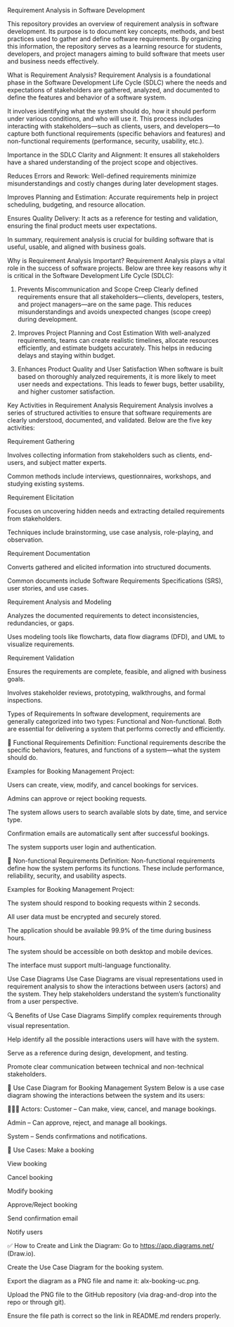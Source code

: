Requirement Analysis in Software Development

This repository provides an overview of requirement analysis in software development. Its purpose is to document key concepts, methods, and best practices used to gather and define software requirements. By organizing this information, the repository serves as a learning resource for students, developers, and project managers aiming to build software that meets user and business needs effectively.

What is Requirement Analysis?
Requirement Analysis is a foundational phase in the Software Development Life Cycle (SDLC) where the needs and expectations of stakeholders are gathered, analyzed, and documented to define the features and behavior of a software system.

It involves identifying what the system should do, how it should perform under various conditions, and who will use it. This process includes interacting with stakeholders—such as clients, users, and developers—to capture both functional requirements (specific behaviors and features) and non-functional requirements (performance, security, usability, etc.).

Importance in the SDLC
Clarity and Alignment: It ensures all stakeholders have a shared understanding of the project scope and objectives.

Reduces Errors and Rework: Well-defined requirements minimize misunderstandings and costly changes during later development stages.

Improves Planning and Estimation: Accurate requirements help in project scheduling, budgeting, and resource allocation.

Ensures Quality Delivery: It acts as a reference for testing and validation, ensuring the final product meets user expectations.

In summary, requirement analysis is crucial for building software that is useful, usable, and aligned with business goals.

Why is Requirement Analysis Important?
Requirement Analysis plays a vital role in the success of software projects. Below are three key reasons why it is critical in the Software Development Life Cycle (SDLC):

1. Prevents Miscommunication and Scope Creep
Clearly defined requirements ensure that all stakeholders—clients, developers, testers, and project managers—are on the same page. This reduces misunderstandings and avoids unexpected changes (scope creep) during development.

2. Improves Project Planning and Cost Estimation
With well-analyzed requirements, teams can create realistic timelines, allocate resources efficiently, and estimate budgets accurately. This helps in reducing delays and staying within budget.

3. Enhances Product Quality and User Satisfaction
When software is built based on thoroughly analyzed requirements, it is more likely to meet user needs and expectations. This leads to fewer bugs, better usability, and higher customer satisfaction.

Key Activities in Requirement Analysis
Requirement Analysis involves a series of structured activities to ensure that software requirements are clearly understood, documented, and validated. Below are the five key activities:

Requirement Gathering

Involves collecting information from stakeholders such as clients, end-users, and subject matter experts.

Common methods include interviews, questionnaires, workshops, and studying existing systems.

Requirement Elicitation

Focuses on uncovering hidden needs and extracting detailed requirements from stakeholders.

Techniques include brainstorming, use case analysis, role-playing, and observation.

Requirement Documentation

Converts gathered and elicited information into structured documents.

Common documents include Software Requirements Specifications (SRS), user stories, and use cases.

Requirement Analysis and Modeling

Analyzes the documented requirements to detect inconsistencies, redundancies, or gaps.

Uses modeling tools like flowcharts, data flow diagrams (DFD), and UML to visualize requirements.

Requirement Validation

Ensures the requirements are complete, feasible, and aligned with business goals.

Involves stakeholder reviews, prototyping, walkthroughs, and formal inspections.

Types of Requirements
In software development, requirements are generally categorized into two types: Functional and Non-functional. Both are essential for delivering a system that performs correctly and efficiently.

🔹 Functional Requirements
Definition:
Functional requirements describe the specific behaviors, features, and functions of a system—what the system should do.

Examples for Booking Management Project:

Users can create, view, modify, and cancel bookings for services.

Admins can approve or reject booking requests.

The system allows users to search available slots by date, time, and service type.

Confirmation emails are automatically sent after successful bookings.

The system supports user login and authentication.

🔹 Non-functional Requirements
Definition:
Non-functional requirements define how the system performs its functions. These include performance, reliability, security, and usability aspects.

Examples for Booking Management Project:

The system should respond to booking requests within 2 seconds.

All user data must be encrypted and securely stored.

The application should be available 99.9% of the time during business hours.

The system should be accessible on both desktop and mobile devices.

The interface must support multi-language functionality.

Use Case Diagrams
Use Case Diagrams are visual representations used in requirement analysis to show the interactions between users (actors) and the system. They help stakeholders understand the system’s functionality from a user perspective.

🔍 Benefits of Use Case Diagrams
Simplify complex requirements through visual representation.

Help identify all the possible interactions users will have with the system.

Serve as a reference during design, development, and testing.

Promote clear communication between technical and non-technical stakeholders.

🧾 Use Case Diagram for Booking Management System
Below is a use case diagram showing the interactions between the system and its users:



🧑‍🤝‍🧑 Actors:
Customer – Can make, view, cancel, and manage bookings.

Admin – Can approve, reject, and manage all bookings.

System – Sends confirmations and notifications.

📌 Use Cases:
Make a booking

View booking

Cancel booking

Modify booking

Approve/Reject booking

Send confirmation email

Notify users

✅ How to Create and Link the Diagram:
Go to https://app.diagrams.net/ (Draw.io).

Create the Use Case Diagram for the booking system.

Export the diagram as a PNG file and name it: alx-booking-uc.png.

Upload the PNG file to the GitHub repository (via drag-and-drop into the repo or through git).

Ensure the file path is correct so the link in README.md renders properly.





